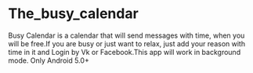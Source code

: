 # The_busy_calendar
Busy Calendar is a calendar that will send messages with time, when you will be free.If you are busy or just want to relax, just add your reason with time in it and Login by Vk or Facebook.This app will work in background mode.
Only Android 5.0+
